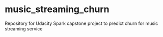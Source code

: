 # music_streaming_churn
Repository for Udacity Spark capstone project to predict churn for music streaming service
